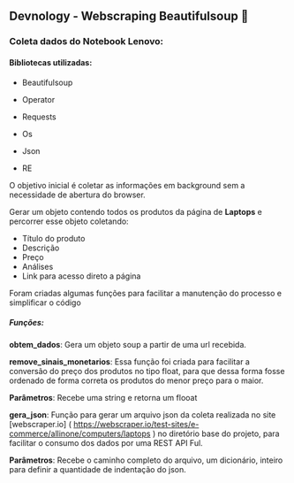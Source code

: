 ## Devnology - Webscraping Beautifulsoup :snake:

### Coleta dados do Notebook Lenovo:

#### Bibliotecas utilizadas:

- Beautifulsoup

- Operator

- Requests

- Os

- Json

- RE

  

O objetivo inicial é coletar as informações em background sem a necessidade de abertura do browser.

Gerar um objeto contendo todos os produtos da página de **Laptops** e percorrer esse objeto coletando:

- Título do produto
- Descrição
- Preço
- Análises
- Link para acesso direto a página

Foram criadas algumas funções para facilitar a manutenção do processo e simplificar o código

##### Funções:

**obtem_dados**: Gera um objeto soup a partir de uma url recebida.

**remove_sinais_monetarios**: Essa função foi criada para facilitar a conversão do preço dos produtos no tipo float, para que dessa forma fosse ordenado de forma correta os produtos do menor preço para o maior.

**Parâmetros**: Recebe uma string e retorna um flooat

**gera_json**: Função para gerar um arquivo json da coleta realizada no site [webscraper.io] ( https://webscraper.io/test-sites/e-commerce/allinone/computers/laptops ) no diretório base do projeto, para facilitar o consumo dos dados por uma REST API Ful.

**Parâmetros**: Recebe o caminho completo do arquivo, um dicionário, inteiro para definir a quantidade de indentação do json.



